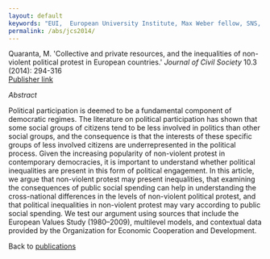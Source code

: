 ```yaml
---
layout: default
keywords: "EUI,  European University Institute, Max Weber fellow, SNS, Scuola Normale Superiore, LUISS, LUISS Guido Carli, post-doc, mario quaranta, publications, cv, CV, political science, sociology, political sociology, political protest, economic crisis, political participation, research, articles, article, Scuola Normale Superiore, book, books, conference, paper, researchgate, academia, googe scholar, scholar, dipartimento di scienze politiche, department of political science, democracy, political, social, european, participation, political science, social media"
permalink: /abs/jcs2014/
---
```


Quaranta, M. 'Collective and private resources, and the inequalities of non-violent political protest in European countries.' *Journal of Civil Society* 10.3 (2014): 294-316  
[Publisher link](http://www.tandfonline.com/doi/abs/10.1080/17448689.2014.944684)

_Abstract_

Political participation is deemed to be a fundamental component of democratic regimes. The literature on political participation has shown that some social groups of citizens tend to be less involved in politics than other social groups, and the consequence is that the interests of these specific groups of less involved citizens are underrepresented in the political process. Given the increasing popularity of non-violent protest in contemporary democracies, it is important to understand whether political inequalities are present in this form of political engagement. In this article, we argue that non-violent protest may present inequalities, that examining the consequences of public social spending can help in understanding the cross-national differences in the levels of non-violent political protest, and that political inequalities in non-violent protest may vary according to public social spending. We test our argument using sources that include the European Values Study (1980–2009), multilevel models, and contextual data provided by the Organization for Economic Cooperation and Development.


Back to [publications](/publications/)
